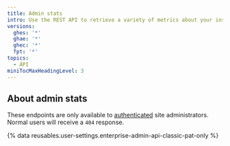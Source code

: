 ```yaml
---
title: Admin stats
intro: Use the REST API to retrieve a variety of metrics about your installation.
versions:
  ghes: '*'
  ghae: '*'
  ghec: '*'
  fpt: '*'
topics:
  - API
miniTocMaxHeadingLevel: 3
---
```


## About admin stats

These endpoints are only available to [authenticated](/rest/overview/resources-in-the-rest-api#authentication) site administrators. Normal users will receive a `404` response.

{% data reusables.user-settings.enterprise-admin-api-classic-pat-only %}
